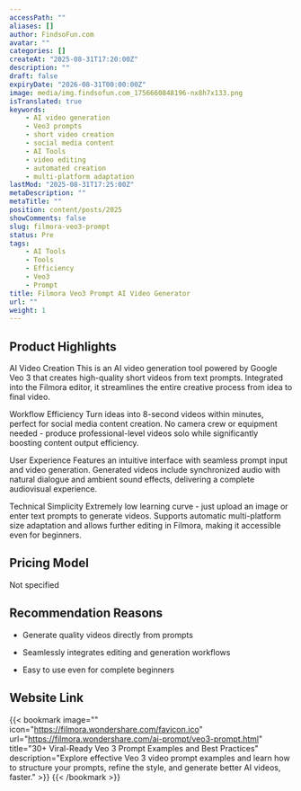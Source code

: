```yaml
---
accessPath: ""
aliases: []
author: FindsoFun.com
avatar: ""
categories: []
createAt: "2025-08-31T17:20:00Z"
description: ""
draft: false
expiryDate: "2026-08-31T00:00:00Z"
image: media/img.findsofun.com_1756660848196-nx8h7x133.png
isTranslated: true
keywords:
    - AI video generation
    - Veo3 prompts
    - short video creation
    - social media content
    - AI Tools
    - video editing
    - automated creation
    - multi-platform adaptation
lastMod: "2025-08-31T17:25:00Z"
metaDescription: ""
metaTitle: ""
position: content/posts/2025
showComments: false
slug: filmora-veo3-prompt
status: Pre
tags:
    - AI Tools
    - Tools
    - Efficiency
    - Veo3
    - Prompt
title: Filmora Veo3 Prompt AI Video Generator
url: ""
weight: 1
---
```

## Product Highlights
AI Video Creation
This is an AI video generation tool powered by Google Veo 3 that creates high-quality short videos from text prompts. Integrated into the Filmora editor, it streamlines the entire creative process from idea to final video.

Workflow Efficiency
Turn ideas into 8-second videos within minutes, perfect for social media content creation. No camera crew or equipment needed - produce professional-level videos solo while significantly boosting content output efficiency.

User Experience
Features an intuitive interface with seamless prompt input and video generation. Generated videos include synchronized audio with natural dialogue and ambient sound effects, delivering a complete audiovisual experience.

Technical Simplicity
Extremely low learning curve - just upload an image or enter text prompts to generate videos. Supports automatic multi-platform size adaptation and allows further editing in Filmora, making it accessible even for beginners.

## Pricing Model
<!--more-->Not specified

## Recommendation Reasons
- Generate quality videos directly from prompts

- Seamlessly integrates editing and generation workflows

- Easy to use even for complete beginners

## Website Link
{{< bookmark image="<no value>" icon="https://filmora.wondershare.com/favicon.ico" url="https://filmora.wondershare.com/ai-prompt/veo3-prompt.html" title="30+ Viral-Ready Veo 3 Prompt Examples and Best Practices" description="Explore effective Veo 3 video prompt examples and learn how to structure your prompts, refine the style, and generate better AI videos, faster." >}}
{{< /bookmark >}}

